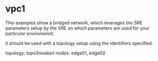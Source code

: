# vpc1

This examples show a bridged network, which leverages the SRE parameters setup by the SRE on which parameters are used for your particular environemnt.

it should be used with a topology setup using the identifiers specified.

topology: topo3nodesrl
nodes: edge01, edge02